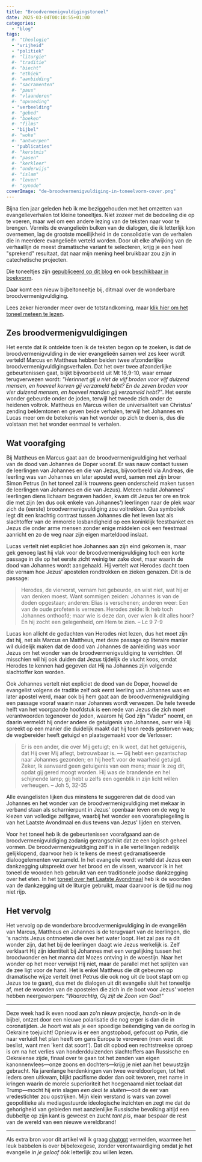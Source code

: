 ```yaml
---
title: "Broodvermenigvuldigingstoneel"
date: 2025-03-04T00:10:55+01:00
categories: 
  - "blog"
tags:
  #- "theologie"
  - "vrijheid"
  - "politiek"
  #- "liturgie"
  #- "traditie"
  #- "biecht"
  #- "ethiek"
  #- "aanbidding"
  #- "sacramenten"
  #- "paus"
  #- "vlaanderen"
  #- "opvoeding"
  - "verbeelding"
  #- "gebed"
  #- "boeken"
  #- "films"
  - "bijbel"
  #- "woke"
  #- "antwerpen"
  - "publicaties"
  #- "kerstmis"
  #- "pasen"
  #- "kerkleer"
  #- "onderwijs"
  #- "islam"
  #- "leven"
  #- "synode"
coverImage: "de-broodvermenigvuldiging-in-toneelvorm-cover.png"
---
```

Bijna tien jaar geleden heb ik me beziggehouden met het omzetten van evangelieverhalen tot kleine toneeltjes. Niet zozeer met de bedoeling die op te voeren, maar wel om een andere lezing van de teksten naar voor te brengen. Vermits de evangelieën bulken van de dialogen, die ik letterlijk kon overnemen, lag de grootste moeilijkheid in de consolidatie van de verhalen die in meerdere evangelieën verteld worden. Door uit elke afwijking van de verhaallijn de meest dramatische variant te selecteren, krijg je een heel "sprekend" resultaat, dat naar mijn mening heel bruikbaar zou zijn in catechetische projecten.

Die toneeltjes zijn [gepubliceerd op dit blog](/page/bijbeltoneel/) en ook [beschikbaar in boekvorm](http://toneelbijbel.gelovenleren.net/).

Daar komt een nieuw bijbeltoneeltje bij, ditmaal over de wonderbare broodvermenigvuldiging.

Lees zeker hieronder meer over de totstandkoming, maar [klik hier om het toneel meteen te lezen](/portfolio/de-wonderbare-broodvermenigvuldigig/).

## Zes broodvermenigvuldigingen

Het eerste dat ik ontdekte toen ik de teksten begon op te zoeken, is dat de broodvermenigvulding in de vier evangelieën samen wel zes keer wordt verteld! Marcus en Mattheus hebben beiden twee afzonderlijke broodvermenigvuldigingsverhalen. Dat het over twee afzonderlijke gebeurtenissen gaat, blijkt bijvoorbeeld uit Mt 16,9-10, waar ernaar terugverwezen wordt: *"Herinnert gij u niet de vijf broden voor vijf duizend mensen, en hoeveel korven gij verzameld hebt? En de zeven broden voor vier duizend mensen, en hoeveel manden gij verzameld hebt?"*. Het eerste wonder gebeurde onder de joden, terwijl het tweede zich onder de heidenen voltrok. Mattheus en  Marcus willen de universaliteit van Christus' zending beklemtonen en geven beide verhalen, terwijl het Johannes en Lucas meer om de betekenis van het wonder op zich te doen is, dus die volstaan met het wonder eenmaal te verhalen.

## Wat voorafging

Bij Mattheus en Marcus gaat aan de broodvermenigvuldiging het verhaal van de dood van Johannes de Doper vooraf. Er was nauw contact tussen de leerlingen van Johannes en die van Jezus, bijvoorbeeld via Andreas, die leerling was van Johannes en later apostel werd, samen met zijn broer Simon Petrus (in het toneel zal ik trouwens geen onderscheid maken tussen de leerlingen van Johannes en die van Jezus). Meteen nadat Johannes' leerlingen diens lichaam begraven hadden, kwam dit Jezus ter ore en trok die met zijn (en dus ook enkele van Johannes') leerlingen naar de plek waar zich de (eerste) broodvermenigvuldiging zou voltrekken. Qua symboliek legt dit een krachtig contrast tussen Johannes die het leven laat als slachtoffer van de immorele losbandigheid op een koninklijk feestbanket en Jezus die onder arme mensen zonder enige middelen ook een feestmaal aanricht en zo de weg naar zijn eigen marteldood inslaat.

Lucas vertelt niet expliciet hoe Johannes aan zijn eind gekomen is, maar gek genoeg last hij vlak voor de broodvermenigvuldiging toch een korte passage in die op het eerste zicht weinig ter zake doet, maar waarin de dood van Johannes wordt aangehaald. Hij vertelt wat Herodes dacht toen die vernam hoe Jezus' apostelen rondtrokken en zieken genazen. Dit is de passage:

> Herodes, de viervorst, vernam het gebeurde, en wist niet, wat hij er van denken moest. Want sommigen zeiden: Johannes is van de doden opgestaan; anderen: Elias is verschenen; anderen weer: Een van de oude profeten is verrezen. Herodes zeide: Ik heb toch Johannes onthoofd; maar wie is deze dan, over wien ik dit alles hoor? En hij zocht een gelegenheid, om Hem te zien. &#x2013; Lc 9 7-9

Lucas kon allicht de gedachten van Herodes niet lezen, dus het moet zijn dat hij, net als Marcus en Mattheus, met deze passage op literaire manier wil duidelijk maken dat de dood van Johannes de aanleiding was voor Jezus om het wonder van de broodvermenigvuldiging te verrichten. Of misschien wil hij ook duiden dat Jezus tijdelijk de vlucht koos, omdat Herodes te kennen had gegeven dat Hij na Johannes zijn volgende slachtoffer kon worden.

Ook Johannes vertelt niet expliciet de dood van de Doper, hoewel de evangelist volgens de traditie zelf ook eerst leerling van Johannes was en later apostel werd, maar ook bij hem gaat aan de broodvermenigvuldiging een passage vooraf waarin naar Johannes wordt verwezen. De hele tweede helft van het voorgaande hoofdstuk is een rede van Jezus die zich moet verantwoorden tegenover de joden, waarom hij God zijn "Vader" noemt, en daarin vermeldt hij onder andere de getuigenis van Johannes, over wie Hij spreekt op een manier die duidelijk maakt dat hij toen reeds gestorven was; de wegbereider heeft getuigd en plaatsgemaakt voor de Verlosser:

> Er is een ander, die over Mij getuigt; en Ik weet, dat het getuigenis, dat Hij over Mij aflegt, betrouwbaar is. — Gij hebt een gezantschap naar Johannes gezonden; en hij heeft voor de waarheid getuigd. Zeker, Ik aanvaard geen getuigenis van een mens; maar Ik zeg dit, opdat gij gered moogt worden. Hij was de brandende en hel schijnende lamp; gij hebt u zelfs een ogenblik in zijn licht willen verheugen. &#x2013; Joh 5, 32-35

Alle evangelisten lijken dus minstens te suggereren dat de dood van Johannes en het wonder van de broodvermenigvuldiging met mekaar in verband staan als scharnierpunt in Jezus' openbaar leven om de weg te kiezen van volledige zelfgave, waarbij het wonder een voorafspiegeling is van het Laatste Avondmaal en dus tevens van Jezus' lijden en sterven.

Voor het toneel heb ik de gebeurtenissen voorafgaand aan de broodvermenigvuldiging zodanig gerangschikt dat ze een logisch geheel vormen. De broodvermenigvuldiging zelf is in alle vertellingen redelijk gelijklopend, daarvoor heb ik telkens de meest gedramatiseerde dialoogelementen verzameld. In het evangelie wordt verteld dat Jezus een dankzegging uitspreekt over het brood en de vissen, waarvoor ik in het toneel de woorden heb gebruikt van een traditionele joodse dankzegging over het eten. In het [toneel over het Laatste Avondmaal](/blog/999-bijbelgetrouw-passiespel/) heb ik de woorden van de dankzegging uit de liturgie gebruikt, maar daarvoor is de tijd nu nog niet rijp.

## Het vervolg

Het vervolg op de wonderbare broodvermenigvuldiging in de evangeliën van Marcus, Mattheus en Johannes is de terugvaart van de leerlingen, die 's nachts Jezus ontmoeten die over het water loopt. Het zal pas na dit wonder zijn, dat het bij de leerlingen daagt wie Jezus werkelijk is. Zelf verklaart Hij zijn identiteit bij Johannes met een vergelijking tussen het broodwonder en het manna dat Mozes ontving in de woestijn. Naar het wonder op het meer verwijst Hij niet, maar de parallel met het splijten van de zee ligt voor de hand. Het is enkel Mattheus die dit gebeuren op dramatische wijze vertelt (met Petrus die ook nog uit de boot stapt om op Jezus toe te gaan), dus met de dialogen uit dit evangelie sluit het toneeltje af, met de woorden van de apostelen die zich in de boot voor Jezus' voeten hebben neergeworpen: *"Waarachtig, Gij zijt de Zoon van God!"*

<hr/>

Deze week had ik even nood aan zo'n nieuw projectje, *hands-on* in de bijbel, ontzet door een nieuwe polarisatie die nog erger is dan die in coronatijden. Je hoort wat als je een spoedige beëendiging van de oorlog in Oekraine toejuicht! Opnieuw is er een angstopbod, gefocust op Putin, die naar verluidt het plan heeft om gans Europa te veroveren (men weet dit beslist, want men 'kent dat soort'). Dat dit opbod een rechtstreekse oproep is om na het verlies van honderdduizenden slachtoffers aan Russische en Oekraiense zijde, finaal over te gaan tot het zenden van eigen kanonnenvlees—onze zoons en dochters—krijg je niet aan het bewustzijn gebracht. Na jarenlange herdenkingen van twee wereldoorlogen, tot het ieders oren uitkwam, blijkt pacifisme doder dan ooit tevoren, met name in kringen waarin de morele superioriteit het hoegenaamd niet toelaat dat Trump—mocht hij erin slagen *een deal te sluiten*—ooit de eer van vredestichter zou opstrijken. Mijn klein verstand is wars van zowel geopolitieke als mediagestuurde ideologische inzichten en zegt me dat de gehorigheid van gebieden met aanzienlijke Russische bevolking altijd een dubbeltje op zijn kant is geweest en zucht *tant pis*, maar bespaar de rest van de wereld van een nieuwe wereldbrand!

<hr/>

Als extra bron voor dit artikel wil ik graag [chatgpt](https://chatgpt.com/share/67c44ee6-c18c-8012-b290-5d49036c42cb) vermelden, waarmee het leuk babbelen is over bijbelexegese, zonder verontwaardiging omdat je het evangelie *in je geloof* óók letterlijk zou willen lezen.
